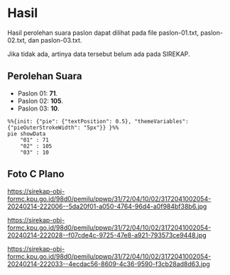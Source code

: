 # Hasil

Hasil perolehan suara paslon dapat dilihat pada file paslon-01.txt, paslon-02.txt, dan paslon-03.txt.

Jika tidak ada, artinya data tersebut belum ada pada SIREKAP.

## Perolehan Suara

 * Paslon 01: **71**.
 * Paslon 02: **105**.
 * Paslon 03: **10**.

```mermaid
%%{init: {"pie": {"textPosition": 0.5}, "themeVariables": {"pieOuterStrokeWidth": "5px"}} }%%
pie showData
    "01" : 71
    "02" : 105
    "03" : 10
```
## Foto C Plano

https://sirekap-obj-formc.kpu.go.id/98d0/pemilu/ppwp/31/72/04/10/02/3172041002054-20240214-222006--5da20f01-a050-4764-96d4-a0f984bf38b6.jpg

https://sirekap-obj-formc.kpu.go.id/98d0/pemilu/ppwp/31/72/04/10/02/3172041002054-20240214-222028--f07cde4c-9725-47e8-a921-793573ce9448.jpg

https://sirekap-obj-formc.kpu.go.id/98d0/pemilu/ppwp/31/72/04/10/02/3172041002054-20240214-222033--4ecdac56-8609-4c36-9590-f3cb28ad8d63.jpg
